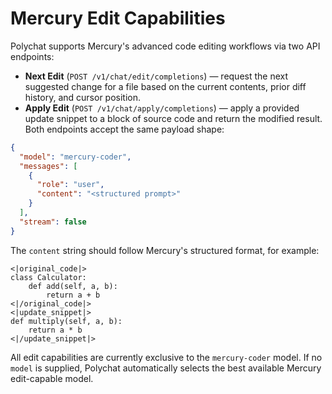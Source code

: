 # Mercury Edit Capabilities

Polychat supports Mercury's advanced code editing workflows via two API endpoints:

- **Next Edit** (`POST /v1/chat/edit/completions`) — request the next suggested change for a file based on the current contents, prior diff history, and cursor position.
- **Apply Edit** (`POST /v1/chat/apply/completions`) — apply a provided update snippet to a block of source code and return the modified result.
Both endpoints accept the same payload shape:

```json
{
  "model": "mercury-coder",
  "messages": [
    {
      "role": "user",
      "content": "<structured prompt>"
    }
  ],
  "stream": false
}
```

The `content` string should follow Mercury's structured format, for example:

```text
<|original_code|>
class Calculator:
    def add(self, a, b):
        return a + b
<|/original_code|>
<|update_snippet|>
def multiply(self, a, b):
    return a * b
<|/update_snippet|>
```

All edit capabilities are currently exclusive to the `mercury-coder` model. If no `model` is supplied, Polychat automatically selects the best available Mercury edit-capable model.
